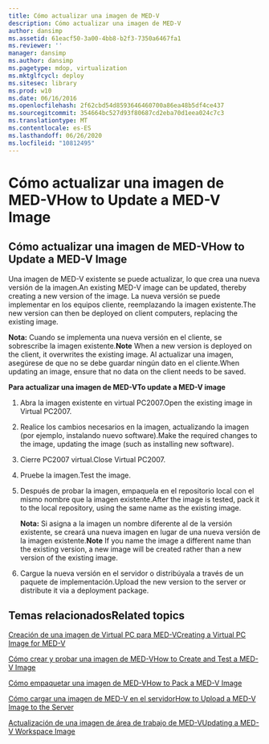 ```yaml
---
title: Cómo actualizar una imagen de MED-V
description: Cómo actualizar una imagen de MED-V
author: dansimp
ms.assetid: 61eacf50-3a00-4bb8-b2f3-7350a6467fa1
ms.reviewer: ''
manager: dansimp
ms.author: dansimp
ms.pagetype: mdop, virtualization
ms.mktglfcycl: deploy
ms.sitesec: library
ms.prod: w10
ms.date: 06/16/2016
ms.openlocfilehash: 2f62cbd54d8593646460700a86ea48b5df4ce437
ms.sourcegitcommit: 354664bc527d93f80687cd2eba70d1eea024c7c3
ms.translationtype: MT
ms.contentlocale: es-ES
ms.lasthandoff: 06/26/2020
ms.locfileid: "10812495"
---
```

# <span data-ttu-id="c3a2f-103">Cómo actualizar una imagen de MED-V</span><span class="sxs-lookup"><span data-stu-id="c3a2f-103">How to Update a MED-V Image</span></span>


## <span data-ttu-id="c3a2f-104">Cómo actualizar una imagen de MED-V</span><span class="sxs-lookup"><span data-stu-id="c3a2f-104">How to Update a MED-V Image</span></span>


<span data-ttu-id="c3a2f-105">Una imagen de MED-V existente se puede actualizar, lo que crea una nueva versión de la imagen.</span><span class="sxs-lookup"><span data-stu-id="c3a2f-105">An existing MED-V image can be updated, thereby creating a new version of the image.</span></span> <span data-ttu-id="c3a2f-106">La nueva versión se puede implementar en los equipos cliente, reemplazando la imagen existente.</span><span class="sxs-lookup"><span data-stu-id="c3a2f-106">The new version can then be deployed on client computers, replacing the existing image.</span></span>

<span data-ttu-id="c3a2f-107">**Nota:**  Cuando se implementa una nueva versión en el cliente, se sobrescribe la imagen existente.</span><span class="sxs-lookup"><span data-stu-id="c3a2f-107">**Note** When a new version is deployed on the client, it overwrites the existing image.</span></span> <span data-ttu-id="c3a2f-108">Al actualizar una imagen, asegúrese de que no se debe guardar ningún dato en el cliente.</span><span class="sxs-lookup"><span data-stu-id="c3a2f-108">When updating an image, ensure that no data on the client needs to be saved.</span></span>

 

**<span data-ttu-id="c3a2f-109">Para actualizar una imagen de MED-V</span><span class="sxs-lookup"><span data-stu-id="c3a2f-109">To update a MED-V image</span></span>**

1.  <span data-ttu-id="c3a2f-110">Abra la imagen existente en virtual PC2007.</span><span class="sxs-lookup"><span data-stu-id="c3a2f-110">Open the existing image in Virtual PC2007.</span></span>

2.  <span data-ttu-id="c3a2f-111">Realice los cambios necesarios en la imagen, actualizando la imagen (por ejemplo, instalando nuevo software).</span><span class="sxs-lookup"><span data-stu-id="c3a2f-111">Make the required changes to the image, updating the image (such as installing new software).</span></span>

3.  <span data-ttu-id="c3a2f-112">Cierre PC2007 virtual.</span><span class="sxs-lookup"><span data-stu-id="c3a2f-112">Close Virtual PC2007.</span></span>

4.  <span data-ttu-id="c3a2f-113">Pruebe la imagen.</span><span class="sxs-lookup"><span data-stu-id="c3a2f-113">Test the image.</span></span>

5.  <span data-ttu-id="c3a2f-114">Después de probar la imagen, empaquela en el repositorio local con el mismo nombre que la imagen existente.</span><span class="sxs-lookup"><span data-stu-id="c3a2f-114">After the image is tested, pack it to the local repository, using the same name as the existing image.</span></span>

    <span data-ttu-id="c3a2f-115">**Nota:**  Si asigna a la imagen un nombre diferente al de la versión existente, se creará una nueva imagen en lugar de una nueva versión de la imagen existente.</span><span class="sxs-lookup"><span data-stu-id="c3a2f-115">**Note** If you name the image a different name than the existing version, a new image will be created rather than a new version of the existing image.</span></span>

     

6.  <span data-ttu-id="c3a2f-116">Cargue la nueva versión en el servidor o distribúyala a través de un paquete de implementación.</span><span class="sxs-lookup"><span data-stu-id="c3a2f-116">Upload the new version to the server or distribute it via a deployment package.</span></span>

## <span data-ttu-id="c3a2f-117">Temas relacionados</span><span class="sxs-lookup"><span data-stu-id="c3a2f-117">Related topics</span></span>


[<span data-ttu-id="c3a2f-118">Creación de una imagen de Virtual PC para MED-V</span><span class="sxs-lookup"><span data-stu-id="c3a2f-118">Creating a Virtual PC Image for MED-V</span></span>](creating-a-virtual-pc-image-for-med-v.md)

[<span data-ttu-id="c3a2f-119">Cómo crear y probar una imagen de MED-V</span><span class="sxs-lookup"><span data-stu-id="c3a2f-119">How to Create and Test a MED-V Image</span></span>](how-to-create-and-test-a-med-v-image.md)

[<span data-ttu-id="c3a2f-120">Cómo empaquetar una imagen de MED-V</span><span class="sxs-lookup"><span data-stu-id="c3a2f-120">How to Pack a MED-V Image</span></span>](how-to-pack-a-med-v-image.md)

[<span data-ttu-id="c3a2f-121">Cómo cargar una imagen de MED-V en el servidor</span><span class="sxs-lookup"><span data-stu-id="c3a2f-121">How to Upload a MED-V Image to the Server</span></span>](how-to-upload-a-med-v-image-to-the-server.md)

[<span data-ttu-id="c3a2f-122">Actualización de una imagen de área de trabajo de MED-V</span><span class="sxs-lookup"><span data-stu-id="c3a2f-122">Updating a MED-V Workspace Image</span></span>](updating-a-med-v-workspace-image.md)

 

 





